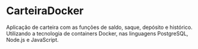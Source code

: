 # CarteiraDocker
Aplicação de carteira com as funções de saldo, saque, depósito e histórico. Utilizando a tecnologia de containers Docker, nas linguagens PostgreSQL, Node.js e JavaScript.
